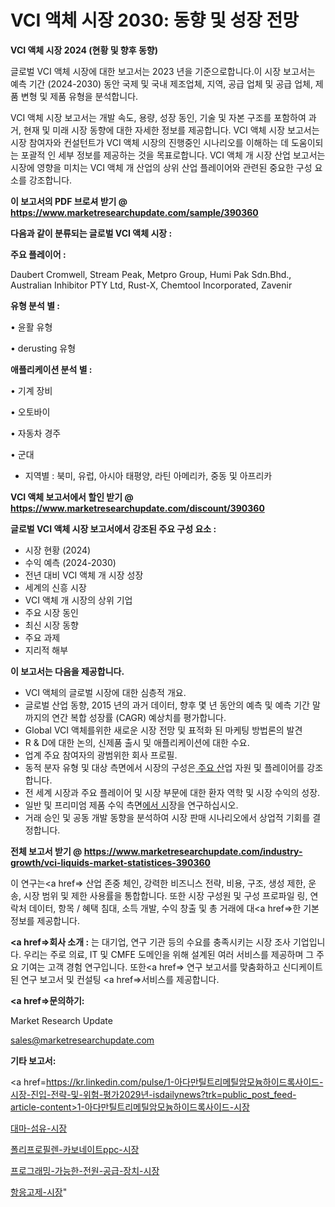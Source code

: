 # VCI 액체 시장 2030: 동향 및 성장 전망

<strong>VCI 액체 시장 2024 (현황 및 향후 동향)</strong>

글로벌 VCI 액체 시장에 대한 보고서는 2023 년을 기준으로합니다.이 시장 보고서는 예측 기간 (2024-2030) 동안 국제 및 국내 제조업체, 지역, 공급 업체 및 공급 업체, 제품 변형 및 제품 유형을 분석합니다.

VCI 액체 시장 보고서는 개발 속도, 용량, 성장 동인, 기술 및 자본 구조를 포함하여 과거, 현재 및 미래 시장 동향에 대한 자세한 정보를 제공합니다. VCI 액체 시장 보고서는 시장 참여자와 컨설턴트가 VCI 액체 시장의 진행중인 시나리오를 이해하는 데 도움이되는 포괄적 인 세부 정보를 제공하는 것을 목표로합니다. VCI 액체 개 시장 산업 보고서는 시장에 영향을 미치는 VCI 액체 개 산업의 상위 산업 플레이어와 관련된 중요한 구성 요소를 강조합니다.



<strong>이 보고서의 PDF 브로셔 받기 @ <a href=https://www.marketresearchupdate.com/sample/390360>https://www.marketresearchupdate.com/sample/390360</a></strong>



<strong>다음과 같이 분류되는 글로벌 VCI 액체 시장 :</strong>



<strong>주요 플레이어 :</strong>

Daubert Cromwell, Stream Peak, Metpro Group, Humi Pak Sdn.Bhd., Australian Inhibitor PTY Ltd, Rust-X, Chemtool Incorporated, Zavenir



<strong>유형 분석 별 :</strong>

• 윤활 유형

• derusting 유형



<strong>애플리케이션 분석 별 :</strong>

• 기계 장비

• 오토바이

• 자동차 경주

• 군대

<ul>
  <li>지역별 : 북미, 유럽, 아시아 태평양, 라틴 아메리카, 중동 및 아프리카</li>
</ul>


<strong>VCI 액체 보고서에서 할인 받기 @ <a href=https://www.marketresearchupdate.com/discount/390360>https://www.marketresearchupdate.com/discount/390360</a></strong>



<strong>글로벌 VCI 액체 시장 보고서에서 강조된 주요 구성 요소 :</strong>
<ul>
  <li>시장 현황 (2024)</li>
  <li>수익 예측 (2024-2030)</li>
  <li>전년 대비 VCI 액체 개 시장 성장</li>
  <li>세계의 신흥 시장</li>
  <li>VCI 액체 개 시장의 상위 기업</li>
  <li>주요 시장 동인</li>
  <li>최신 시장 동향</li>
  <li>주요 과제</li>
  <li>지리적 해부</li>
</ul>


<strong>이 보고서는 다음을 제공합니다.</strong>
<ul>
  <li>VCI 액체의 글로벌 시장에 대한 심층적 개요.</li>
  <li>글로벌 산업 동향, 2015 년의 과거 데이터, 향후 몇 년 동안의 예측 및 예측 기간 말까지의 연간 복합 성장률 (CAGR) 예상치를 평가합니다.</li>
  <li>Global VCI 액체를위한 새로운 시장 전망 및 표적화 된 마케팅 방법론의 발견</li>
  <li>R &amp; D에 대한 논의, 신제품 출시 및 애플리케이션에 대한 수요.</li>
  <li>업계 주요 참여자의 광범위한 회사 프로필.</li>
  <li>동적 분자 유형 및 대상 측면에서 시장의 구성은<a href=> 주요 산</a>업 자원 및 플레이어를 강조합니다.</li>
  <li>전 세계 시장과 주요 플레이어 및 시장 부문에 대한 환자 역학 및 시장 수익의 성장.</li>
  <li>일반 및 프리미엄 제품 수익 측면<a href=>에서 시</a>장을 연구하십시오.</li>
  <li>거래 승인 및 공동 개발 동향을 분석하여 시장 판매 시나리오에서 상업적 기회를 결정합니다.</li>
</ul>



<strong>전체 보고서 받기 @ <a href=https://www.marketresearchupdate.com/industry-growth/vci-liquids-market-statistices-390360>https://www.marketresearchupdate.com/industry-growth/vci-liquids-market-statistices-390360</a></strong>

이 연구는<a href=> 산업 존중</a> 체인, 강력한 비즈니스 전략, 비용, 구조, 생성 제한, 운송, 시장 범위 및 제한 사용률을 통합합니다. 또한 시장 구성원 및 구성 프로파일 링, 연락처 데이터, 항목 / 혜택 침대, 소득 개발, 수익 창출 및 총 거래에 대<a href=>한 기본 </a>정보를 제공합니다.



<strong><a href=>회사 소</a>개 :</strong>
는 대기업, 연구 기관 등의 수요를 충족시키는 시장 조사 기업입니다. 우리는 주로 의료, IT 및 CMFE 도메인을 위해 설계된 여러 서비스를 제공하며 그 주요 기여는 고객 경험 연구입니다. 또한<a href=> 연구 보</a>고서를 맞춤화하고 신디케이트 된 연구 보고서 및 컨설팅 <a href=>서비스</a>를 제공합니다.



<strong><a href=>문의하기:</a></strong>

Market Research Update

sales@marketresearchupdate.com



<strong>기타 보고서:</strong>

<a href=https://kr.linkedin.com/pulse/1-아다만틸트리메틸암모늄하이드록사이드-시장-진입-전략-및-위험-평가2029년-isdailynews?trk=public_post_feed-article-content>1-아다만틸트리메틸암모늄하이드록사이드-시장</a>

<a href=https://www.linkedin.com/pulse/대마-섬유-시장-경쟁-분석-및-성장-잠재력-2029-survey-savvy-insights-360-analysis/>대마-섬유-시장</a>

<a href=https://www.linkedin.com/pulse/폴리프로필렌-카보네이트ppc-시장-진입-전략-및-위험-평가2029년-xsudf/>폴리프로필렌-카보네이트ppc-시장</a>

<a href=https://www.linkedin.com/pulse/프로그래밍-가능한-전원-공급-장치-시장-진입-전략-및-위험-평가2029년-guqbf/>프로그래밍-가능한-전원-공급-장치-시장</a>

<a href=https://www.linkedin.com/pulse/항응고제-시장-현재-및-미래-성장-2030-isdailynews-uzclc/>항응고제-시장</a>"
